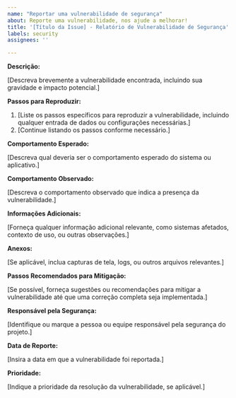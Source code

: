 ```yaml
---
name: "Reportar uma vulnerabilidade de segurança"
about: Reporte uma vulnerabilidade, nos ajude a melhorar!
title: '[Título da Issue] - Relatório de Vulnerabilidade de Segurança'
labels: security
assignees: ''

---
```


**Descrição:**

[Descreva brevemente a vulnerabilidade encontrada, incluindo sua gravidade e impacto potencial.]

**Passos para Reproduzir:**

1. [Liste os passos específicos para reproduzir a vulnerabilidade, incluindo qualquer entrada de dados ou configurações necessárias.]
2. [Continue listando os passos conforme necessário.]

**Comportamento Esperado:**

[Descreva qual deveria ser o comportamento esperado do sistema ou aplicativo.]

**Comportamento Observado:**

[Descreva o comportamento observado que indica a presença da vulnerabilidade.]

**Informações Adicionais:**

[Forneça qualquer informação adicional relevante, como sistemas afetados, contexto de uso, ou outras observações.]

**Anexos:**

[Se aplicável, inclua capturas de tela, logs, ou outros arquivos relevantes.]

**Passos Recomendados para Mitigação:**

[Se possível, forneça sugestões ou recomendações para mitigar a vulnerabilidade até que uma correção completa seja implementada.]

**Responsável pela Segurança:**

[Identifique ou marque a pessoa ou equipe responsável pela segurança do projeto.]

**Data de Reporte:**

[Insira a data em que a vulnerabilidade foi reportada.]

**Prioridade:**

[Indique a prioridade da resolução da vulnerabilidade, se aplicável.]
